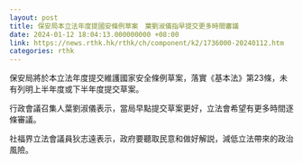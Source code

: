 ```yaml
---
layout: post
title: 保安局本立法年度提國安條例草案　葉劉淑儀指早提交更多時間審議
date: 2024-01-12 18:04:13.000000000 +08:00
link: https://news.rthk.hk/rthk/ch/component/k2/1736000-20240112.htm
categories: rthk
---
```


保安局將於本立法年度提交維護國家安全條例草案，落實《基本法》第23條，未有列明上半年度或下半年度提交草案。

行政會議召集人葉劉淑儀表示，當局早點提交草案更好，立法會希望有更多時間逐條審議。

社福界立法會議員狄志遠表示，政府要聽取民意和做好解説，減低立法帶來的政治風險。
